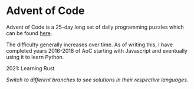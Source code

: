 # Advent of Code
Advent of Code is a 25-day long set of daily programming puzzles which can be found [here](https://adventofcode.com).

The difficulty generally increases over time. As of writing this, I have completed years 2016-2018 of AoC starting with Javascript and eventually using it to learn Python.

2021: Learning Rust

*Switch to different branches to see solutions in their respective languages.*

